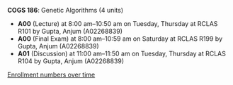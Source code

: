 **COGS 186**: Genetic Algorithms (4 units)

- **A00** (Lecture) at 8:00 am–10:50 am on Tuesday, Thursday at RCLAS R101 by Gupta, Anjum (A02268839)
- **A00** (Final Exam) at 8:00 am–10:59 am on Saturday at RCLAS R199 by Gupta, Anjum (A02268839)
- **A01** (Discussion) at 11:00 am–11:50 am on Tuesday, Thursday at RCLAS R104 by Gupta, Anjum (A02268839)

[Enrollment numbers over time](./COGS186.tsv)
